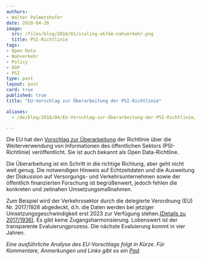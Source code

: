 ```yaml
---
authors: 
- Walter Palmetshofer
date: 2018-04-26
image:
  src: /files/blog/2018/01/scaling-okfde-nahverkehr.png
  title: PSI-Richtlinie
tags:
- Open Data
- Nahverkehr
- Policy
- OGP
- PSI
type: post
layout: post
card: true
published: true
title: "EU-Vorschlag zur Überarbeitung der PSI-Richtlinie" 

aliases:
  - /de/blog/2018/04/EU-Vorschlag-zur-Überarbeitung-der-PSI-Richtlinie/

---
```


Die EU hat den [Vorschlag zur Überarbeitung](https://ec.europa.eu/digital-single-market/en/proposal-revision-public-sector-information-psi-directive) der Richtlinie über die Weiterverwendung von Informationen des öffentlichen Sektors (PSI-Richtlinie) veröffentlicht. Sie ist auch bekannt als Open Data-Richtline.

Die Überarbeitung ist ein Schritt in die richtige Richtung, aber geht nicht weit genug. Die notwendigen Hinweis auf Echtzeitdaten und die Ausweitung der Diskussion auf Versorgungs- und Verkehrsunternehmen sowie der öffentlich finanzierten Forschung ist begrüßenwert, jedoch fehlen die konkreten und zeitnahen Umsetzungsmaßnahmen.

Zum Beispiel wird der Verkehrssektor durch die delegierte Verordnung (EU) Nr. 2017/1926 abgedeckt, d.h. die Daten werden bei jetziger Umsetzungsgeschwindigkeit erst 2023 zur Verfügung stehen.[(Details zu 2017/1936)](https://okfn.de/blog/2018/01/multimodale-Reiseinformationsdienste/). Es gibt keine Zugangsharmonsierung. Lobenswert ist der transparente Evaluierungprozess. Die nächste Evaluierung kommt in vier Jahren.

*Eine ausführliche Analyse des EU-Vorschlags folgt in Kürze. Für Kommentare, Anmerkungen und Links gibt es ein [Pad](https://pad.okfn.de/p/psi-directive).*
